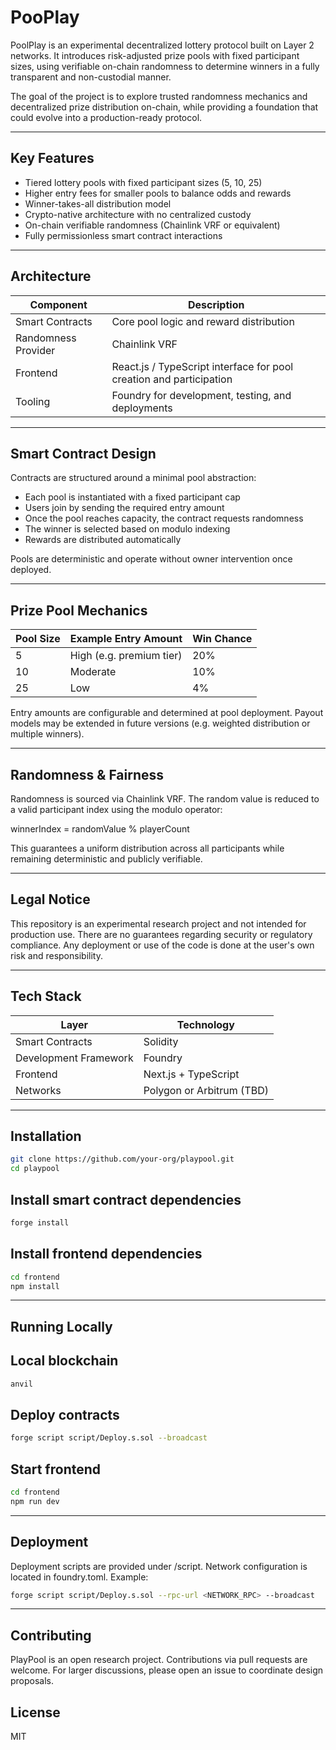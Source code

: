 # PooPlay

PoolPlay is an experimental decentralized lottery protocol built on Layer 2 networks. It introduces risk-adjusted prize pools with fixed participant sizes, using verifiable on-chain randomness to determine winners in a fully transparent and non-custodial manner.

The goal of the project is to explore trusted randomness mechanics and decentralized prize distribution on-chain, while providing a foundation that could evolve into a production-ready protocol.

---

## Key Features

- Tiered lottery pools with fixed participant sizes (5, 10, 25)
- Higher entry fees for smaller pools to balance odds and rewards
- Winner-takes-all distribution model
- Crypto-native architecture with no centralized custody
- On-chain verifiable randomness (Chainlink VRF or equivalent)
- Fully permissionless smart contract interactions

---

## Architecture

| Component | Description |
|-----------|-------------|
| Smart Contracts | Core pool logic and reward distribution |
| Randomness Provider | Chainlink VRF |
| Frontend | React.js / TypeScript interface for pool creation and participation |
| Tooling | Foundry for development, testing, and deployments |

---

## Smart Contract Design

Contracts are structured around a minimal pool abstraction:

- Each pool is instantiated with a fixed participant cap
- Users join by sending the required entry amount
- Once the pool reaches capacity, the contract requests randomness
- The winner is selected based on modulo indexing
- Rewards are distributed automatically

Pools are deterministic and operate without owner intervention once deployed.

---

## Prize Pool Mechanics

| Pool Size | Example Entry Amount | Win Chance |
|-----------|---------------------|------------|
| 5         | High (e.g. premium tier) | 20% |
| 10        | Moderate | 10% |
| 25        | Low | 4% |

Entry amounts are configurable and determined at pool deployment. Payout models may be extended in future versions (e.g. weighted distribution or multiple winners).

---

## Randomness & Fairness

Randomness is sourced via Chainlink VRF. The random value is reduced to a valid participant index using the modulo operator:

winnerIndex = randomValue % playerCount


This guarantees a uniform distribution across all participants while remaining deterministic and publicly verifiable.

---

## Legal Notice

This repository is an experimental research project and not intended for production use. There are no guarantees regarding security or regulatory compliance. Any deployment or use of the code is done at the user's own risk and responsibility.

---

## Tech Stack

| Layer | Technology |
|-------|------------|
| Smart Contracts | Solidity |
| Development Framework | Foundry |
| Frontend | Next.js + TypeScript |
| Networks | Polygon or Arbitrum (TBD) |

---

## Installation

```bash
git clone https://github.com/your-org/playpool.git
cd playpool
```

## Install smart contract dependencies

```bash
forge install
```

## Install frontend dependencies

```bash
cd frontend
npm install
```

---

## Running Locally

## Local blockchain

```bash
anvil
```

## Deploy contracts

```bash
forge script script/Deploy.s.sol --broadcast
```

## Start frontend

```bash
cd frontend
npm run dev
```

---

## Deployment

Deployment scripts are provided under /script. Network configuration is located in foundry.toml.
Example:

```bash
forge script script/Deploy.s.sol --rpc-url <NETWORK_RPC> --broadcast
```

---

## Contributing

PlayPool is an open research project. Contributions via pull requests are welcome. For larger discussions, please open an issue to coordinate design proposals.

## License

MIT
